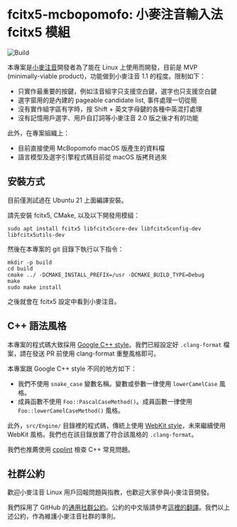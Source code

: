 # fcitx5-mcbopomofo: 小麥注音輸入法 fcitx5 模組

![Build](https://github.com/openvanilla/fcitx5-mcbopomofo/actions/workflows/ci.yaml/badge.svg)

本專案是[小麥注音](https://github.com/openvanilla/McBopomofo)開發者為了能在 Linux 上使用而開發，目前是 MVP (minimally-viable product)，功能做到小麥注音 1.1 的程度。限制如下：

- 只實作最重要的按鍵，例如注音組字只支援空白鍵，選字也只支援空白鍵
- 選字窗用的是內建的 pageable candidate list, 事件處理一切從簡
- 沒有實作組字區有字時，按 Shift + 英文字母鍵的各種中英混打處理
- 沒有記憶用戶選字、用戶自訂詞等小麥注音 2.0 版之後才有的功能

此外，在專案組織上：

- 目前直接使用 McBopomofo macOS 版產生的資料檔
- 語言模型及選字引擎程式碼目前從 macOS 版拷貝過來

## 安裝方式

目前僅測試過在 Ubuntu 21 上面編譯安裝。

請先安裝 fcitx5, CMake, 以及以下開發用模組：

```
sudo apt install fcitx5 libfcitx5core-dev libfcitx5config-dev libfcitx5utils-dev
```

然後在本專案的 git 目錄下執行以下指令：

```
mkdir -p build
cd build
cmake ../ -DCMAKE_INSTALL_PREFIX=/usr -DCMAKE_BUILD_TYPE=Debug
make
sudo make install
```

之後就會在 fcitx5 設定中看到小麥注音。

## C++ 語法風格

本專案的程式碼大致採用 [Google C++ style](https://google.github.io/styleguide/cppguide.html)。我們已經設定好 `.clang-format` 檔案，請在發送 PR 前使用 clang-format 重整風格即可。

本專案跟 Google C++ style 不同的地方如下：

- 我們不使用 `snake_case` 變數名稱。變數或參數一律使用 `lowerCamelCase` 風格。
- 成員函數不使用 `Foo::PascalCaseMethod()`。成員函數一律使用 `Foo::lowerCamelCaseMethod()` 風格。

此外，`src/Engine/` 目錄裡的程式碼，傳統上使用 [WebKit style](https://webkit.org/code-style-guidelines/)，未來繼續使用 WebKit 風格。我們也在該目錄放置了符合該風格的 `.clang-format`。

我們也推薦使用 [cpplint](https://github.com/cpplint/cpplint) 檢查 C++ 常見問題。

## 社群公約

歡迎小麥注音 Linux 用戶回報問題與指教，也歡迎大家參與小麥注音開發。

我們採用了 GitHub 的[通用社群公約](https://github.com/openvanilla/fcitx5-mcbopomofo/blob/master/CODE_OF_CONDUCT.md)。公約的中文版請參考[這裡的翻譯](https://www.contributor-covenant.org/zh-tw/version/1/4/code-of-conduct/)。我們以上述公約，作為維護小麥注音社群的準則。


